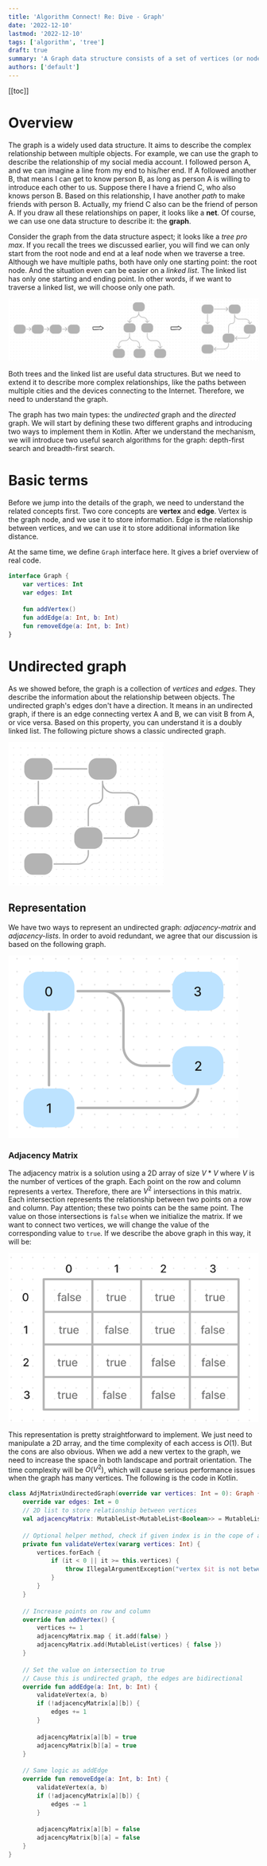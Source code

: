 ```yaml
---
title: 'Algorithm Connect! Re: Dive - Graph'
date: '2022-12-10'
lastmod: '2022-12-10'
tags: ['algorithm', 'tree']
draft: true
summary: 'A Graph data structure consists of a set of vertices (or nodes) and a set of edges that connect these vertices.'
authors: ['default']
---
```


[[toc]]

# Overview

The graph is a widely used data structure. It aims to describe the complex relationship between multiple objects. For example, we can use the graph to describe the relationship of my social media account. I followed person A, and we can imagine a line from my end to his/her end. If A followed another B, that means I can get to know person B, as long as person A is willing to introduce each other to us. Suppose there I have a friend C, who also knows person B. Based on this relationship, I have another _path_ to make friends with person B. Actually, my friend C also can be the friend of person A. If you draw all these relationships on paper, it looks like a __net__. Of course, we can use one data structure to describe it: the __graph__.

Consider the graph from the data structure aspect; it looks like a _tree pro max_. If you recall the trees we discussed earlier, you will find we can only start from the root node and end at a leaf node when we traverse a tree. Although we have multiple paths, both have only one starting point: the root node. And the situation even can be easier on a _linked list_. The linked list has only one starting and ending point. In other words, if we want to traverse a linked list, we will choose only one path.

![](https://raw.githubusercontent.com/ShroXd/img-hosting/main/blog/20221210111014.png)

Both trees and the linked list are useful data structures. But we need to extend it to describe more complex relationships, like the paths between multiple cities and the devices connecting to the Internet. Therefore, we need to understand the graph.

The graph has two main types: the *undirected* graph and the *directed* graph. We will start by defining these two different graphs and introducing two ways to implement them in Kotlin. After we understand the mechanism, we will introduce two useful search algorithms for the graph: depth-first search and breadth-first search.

# Basic terms

Before we jump into the details of the graph, we need to understand the related concepts first. Two core concepts are __vertex__ and __edge__. Vertex is the graph node, and we use it to store information. Edge is the relationship between vertices, and we can use it to store additional information like distance.

At the same time, we define `Graph` interface here. It gives a brief overview of real code.

```kotlin
interface Graph {
    var vertices: Int
    var edges: Int
    
    fun addVertex()
    fun addEdge(a: Int, b: Int)
    fun removeEdge(a: Int, b: Int)
}
```

# Undirected graph

As we showed before, the graph is a collection of _vertices_ and _edges_. They describe the information about the relationship between objects. The undirected graph's edges don't have a direction. It means in an undirected graph, if there is an edge connecting vertex A and B, we can visit B from A, or vice versa. Based on this property, you can understand it is a doubly linked list. The following picture shows a classic undirected graph.

![](https://raw.githubusercontent.com/ShroXd/img-hosting/main/blog/20221210140519.png)

## Representation

We have two ways to represent an undirected graph: _adjacency-matrix_ and _adjacency-lists_. In order to avoid redundant, we agree that our discussion is based on the following graph.

![](https://raw.githubusercontent.com/ShroXd/img-hosting/main/blog/20221210141950.png)

### Adjacency Matrix

The adjacency matrix is a solution using a 2D array of size $V * V$ where $V$ is the number of vertices of the graph. Each point on the row and column represents a vertex. Therefore, there are $V^{2}$ intersections in this matrix. Each intersection represents the relationship between two points on a row and column. Pay attention; these two points can be the same point. The value on those intersections is `false` when we initialize the matrix. If we want to connect two vertices, we will change the value of the corresponding value to `true`. If we describe the above graph in this way, it will be:

![](https://raw.githubusercontent.com/ShroXd/img-hosting/main/blog/20221210143135.png)

This representation is pretty straightforward to implement. We just need to manipulate a 2D array, and the time complexity of each access is $O(1)$. But the cons are also obvious. When we add a new vertex to the graph, we need to increase the space in both landscape and portrait orientation. The time complexity will be $O(V^{2})$, which will cause serious performance issues when the graph has many vertices. The following is the code in Kotlin.

```kotlin
class AdjMatrixUndirectedGraph(override var vertices: Int = 0): Graph {
    override var edges: Int = 0
    // 2D list to store relationship between vertices
    val adjacencyMatrix: MutableList<MutableList<Boolean>> = MutableList(vertices) { MutableList(vertices) { false } }
    
    // Optional helper method, check if given index is in the cope of arrays
    private fun validateVertex(vararg vertices: Int) {
        vertices.forEach {
            if (it < 0 || it >= this.vertices) {
                throw IllegalArgumentException("vertex $it is not between 0 and ${it - 1}")
            }
        }
    }
    
    // Increase points on row and column
    override fun addVertex() {
        vertices += 1
        adjacencyMatrix.map { it.add(false) }
        adjacencyMatrix.add(MutableList(vertices) { false })
    }
    
    // Set the value on intersection to true
    // Cause this is undirected graph, the edges are bidirectional
    override fun addEdge(a: Int, b: Int) {
        validateVertex(a, b)
        if (!adjacencyMatrix[a][b]) {
            edges += 1
        }
        
        adjacencyMatrix[a][b] = true
        adjacencyMatrix[b][a] = true
    }
    
    // Same logic as addEdge
    override fun removeEdge(a: Int, b: Int) {
        validateVertex(a, b)
        if (!adjacencyMatrix[a][b]) {
            edges -= 1
        }
        
        adjacencyMatrix[a][b] = false
        adjacencyMatrix[b][a] = false
    }
}
```
















